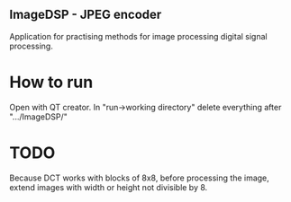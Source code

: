 ## ImageDSP - JPEG encoder ##
Application for practising methods for image processing digital signal processing.

# How to run #
Open with QT creator.
In "run->working directory" delete everything after ".../ImageDSP/"

# TODO #
Because DCT works with blocks of 8x8, before processing the image, extend images with width or height not divisible by 8. 
